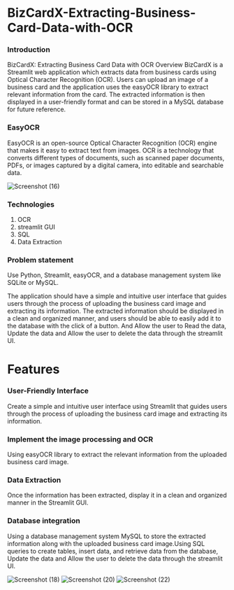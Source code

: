 # BizCardX-Extracting-Business-Card-Data-with-OCR

### Introduction

BizCardX: Extracting Business Card Data with OCR Overview BizCardX is a Streamlit web application which extracts data from business cards using Optical Character Recognition (OCR). Users can upload an image of a business card and the application uses the easyOCR library to extract relevant information from the card. The extracted information is then displayed in a user-friendly format and can be stored in a MySQL database for future reference.

### EasyOCR

EasyOCR is an open-source Optical Character Recognition (OCR) engine that makes it easy to extract text from images. OCR is a technology that converts different types of documents, such as scanned paper documents, PDFs, or images captured by a digital camera, into editable and searchable data. 

![Screenshot (16)](https://github.com/jayakaviravi/BizCardX-Extracting-Business-Card-Data-with-OCR/assets/156929580/35728f61-b73c-444e-9342-e61f942df75d)


### Technologies

1. OCR
2. streamlit GUI
3. SQL
4. Data Extraction

 ### Problem statement
 Use Python, Streamlit, easyOCR, and a database
management system like SQLite or MySQL.
 
 The application should have a simple
and intuitive user interface that guides users through the process of uploading the
business card image and extracting its information. The extracted information should
be displayed in a clean and organized manner, and users should be able to easily
add it to the database with the click of a button. And Allow the user to Read the data,
Update the data and Allow the user to delete the data through the streamlit UI.

# Features

### User-Friendly Interface

Create a simple and intuitive user interface using
Streamlit that guides users through the process of uploading the business
card image and extracting its information. 

### Implement the image processing and OCR
Using  easyOCR  library to extract the
relevant information from the uploaded business card image.

### Data Extraction
Once the information has been extracted,
display it in a clean and organized manner in the Streamlit GUI. 

###  Database integration
Using  a database management system  MySQL to store the extracted information along with the uploaded business card image.Using  SQL queries to create tables, insert data,
and retrieve data from the database, Update the data and Allow the user to
delete the data through the streamlit UI.

![Screenshot (18)](https://github.com/jayakaviravi/BizCardX-Extracting-Business-Card-Data-with-OCR/assets/156929580/b8aa59fe-6bf0-41c8-b861-1dadff8d4f35)
![Screenshot (20)](https://github.com/jayakaviravi/BizCardX-Extracting-Business-Card-Data-with-OCR/assets/156929580/c6549a93-68e6-456f-ba3e-20a232873cc6)
![Screenshot (22)](https://github.com/jayakaviravi/BizCardX-Extracting-Business-Card-Data-with-OCR/assets/156929580/4b6dcc08-66a6-4cf9-96c7-23e7e67a39b7)





